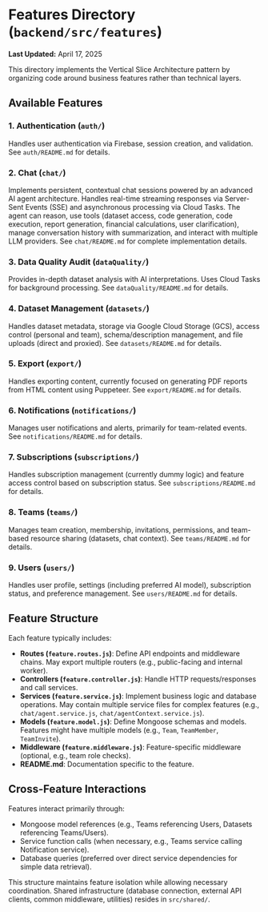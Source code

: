 # Features Directory (`backend/src/features`)

**Last Updated:** April 17, 2025

This directory implements the Vertical Slice Architecture pattern by organizing code around business features rather than technical layers.

## Available Features

### 1. Authentication (`auth/`)
Handles user authentication via Firebase, session creation, and validation. See `auth/README.md` for details.

### 2. Chat (`chat/`)
Implements persistent, contextual chat sessions powered by an advanced AI agent architecture. Handles real-time streaming responses via Server-Sent Events (SSE) and asynchronous processing via Cloud Tasks. The agent can reason, use tools (dataset access, code generation, code execution, report generation, financial calculations, user clarification), manage conversation history with summarization, and interact with multiple LLM providers. See `chat/README.md` for complete implementation details.

### 3. Data Quality Audit (`dataQuality/`)
Provides in-depth dataset analysis with AI interpretations. Uses Cloud Tasks for background processing. See `dataQuality/README.md` for details.

### 4. Dataset Management (`datasets/`)
Handles dataset metadata, storage via Google Cloud Storage (GCS), access control (personal and team), schema/description management, and file uploads (direct and proxied). See `datasets/README.md` for details.

### 5. Export (`export/`)
Handles exporting content, currently focused on generating PDF reports from HTML content using Puppeteer. See `export/README.md` for details.

### 6. Notifications (`notifications/`)
Manages user notifications and alerts, primarily for team-related events. See `notifications/README.md` for details.

### 7. Subscriptions (`subscriptions/`)
Handles subscription management (currently dummy logic) and feature access control based on subscription status. See `subscriptions/README.md` for details.

### 8. Teams (`teams/`)
Manages team creation, membership, invitations, permissions, and team-based resource sharing (datasets, chat context). See `teams/README.md` for details.

### 9. Users (`users/`)
Handles user profile, settings (including preferred AI model), subscription status, and preference management. See `users/README.md` for details.

## Feature Structure

Each feature typically includes:

- **Routes (`feature.routes.js`)**: Define API endpoints and middleware chains. May export multiple routers (e.g., public-facing and internal worker).
- **Controllers (`feature.controller.js`)**: Handle HTTP requests/responses and call services.
- **Services (`feature.service.js`)**: Implement business logic and database operations. May contain multiple service files for complex features (e.g., `chat/agent.service.js`, `chat/agentContext.service.js`).
- **Models (`feature.model.js`)**: Define Mongoose schemas and models. Features might have multiple models (e.g., `Team`, `TeamMember`, `TeamInvite`).
- **Middleware (`feature.middleware.js`)**: Feature-specific middleware (optional, e.g., team role checks).
- **README.md**: Documentation specific to the feature.

## Cross-Feature Interactions

Features interact primarily through:
- Mongoose model references (e.g., Teams referencing Users, Datasets referencing Teams/Users).
- Service function calls (when necessary, e.g., Teams service calling Notification service).
- Database queries (preferred over direct service dependencies for simple data retrieval).

This structure maintains feature isolation while allowing necessary coordination. Shared infrastructure (database connection, external API clients, common middleware, utilities) resides in `src/shared/`.
